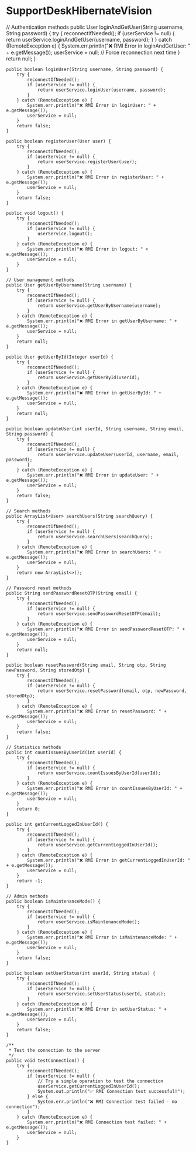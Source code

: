 # SupportDeskHibernateVision

// Authentication methods
public User loginAndGetUser(String username, String password) {
try {
reconnectIfNeeded();
if (userService != null) {
return userService.loginAndGetUser(username, password);
}
} catch (RemoteException e) {
System.err.println("❌ RMI Error in loginAndGetUser: " + e.getMessage());
userService = null; // Force reconnection next time
}
return null;
}

    public boolean loginUser(String username, String password) {
        try {
            reconnectIfNeeded();
            if (userService != null) {
                return userService.loginUser(username, password);
            }
        } catch (RemoteException e) {
            System.err.println("❌ RMI Error in loginUser: " + e.getMessage());
            userService = null;
        }
        return false;
    }

    public boolean registerUser(User user) {
        try {
            reconnectIfNeeded();
            if (userService != null) {
                return userService.registerUser(user);
            }
        } catch (RemoteException e) {
            System.err.println("❌ RMI Error in registerUser: " + e.getMessage());
            userService = null;
        }
        return false;
    }

    public void logout() {
        try {
            reconnectIfNeeded();
            if (userService != null) {
                userService.logout();
            }
        } catch (RemoteException e) {
            System.err.println("❌ RMI Error in logout: " + e.getMessage());
            userService = null;
        }
    }

    // User management methods
    public User getUserByUsername(String username) {
        try {
            reconnectIfNeeded();
            if (userService != null) {
                return userService.getUserByUsername(username);
            }
        } catch (RemoteException e) {
            System.err.println("❌ RMI Error in getUserByUsername: " + e.getMessage());
            userService = null;
        }
        return null;
    }

    public User getUserById(Integer userId) {
        try {
            reconnectIfNeeded();
            if (userService != null) {
                return userService.getUserById(userId);
            }
        } catch (RemoteException e) {
            System.err.println("❌ RMI Error in getUserById: " + e.getMessage());
            userService = null;
        }
        return null;
    }

    public boolean updateUser(int userId, String username, String email, String password) {
        try {
            reconnectIfNeeded();
            if (userService != null) {
                return userService.updateUser(userId, username, email, password);
            }
        } catch (RemoteException e) {
            System.err.println("❌ RMI Error in updateUser: " + e.getMessage());
            userService = null;
        }
        return false;
    }

    // Search methods
    public ArrayList<User> searchUsers(String searchQuery) {
        try {
            reconnectIfNeeded();
            if (userService != null) {
                return userService.searchUsers(searchQuery);
            }
        } catch (RemoteException e) {
            System.err.println("❌ RMI Error in searchUsers: " + e.getMessage());
            userService = null;
        }
        return new ArrayList<>();
    }

    // Password reset methods
    public String sendPasswordResetOTP(String email) {
        try {
            reconnectIfNeeded();
            if (userService != null) {
                return userService.sendPasswordResetOTP(email);
            }
        } catch (RemoteException e) {
            System.err.println("❌ RMI Error in sendPasswordResetOTP: " + e.getMessage());
            userService = null;
        }
        return null;
    }

    public boolean resetPassword(String email, String otp, String newPassword, String storedOtp) {
        try {
            reconnectIfNeeded();
            if (userService != null) {
                return userService.resetPassword(email, otp, newPassword, storedOtp);
            }
        } catch (RemoteException e) {
            System.err.println("❌ RMI Error in resetPassword: " + e.getMessage());
            userService = null;
        }
        return false;
    }

    // Statistics methods
    public int countIssuesByUserId(int userId) {
        try {
            reconnectIfNeeded();
            if (userService != null) {
                return userService.countIssuesByUserId(userId);
            }
        } catch (RemoteException e) {
            System.err.println("❌ RMI Error in countIssuesByUserId: " + e.getMessage());
            userService = null;
        }
        return 0;
    }

    public int getCurrentLoggedInUserId() {
        try {
            reconnectIfNeeded();
            if (userService != null) {
                return userService.getCurrentLoggedInUserId();
            }
        } catch (RemoteException e) {
            System.err.println("❌ RMI Error in getCurrentLoggedInUserId: " + e.getMessage());
            userService = null;
        }
        return -1;
    }

    // Admin methods
    public boolean isMaintenanceMode() {
        try {
            reconnectIfNeeded();
            if (userService != null) {
                return userService.isMaintenanceMode();
            }
        } catch (RemoteException e) {
            System.err.println("❌ RMI Error in isMaintenanceMode: " + e.getMessage());
            userService = null;
        }
        return false;
    }

    public boolean setUserStatus(int userId, String status) {
        try {
            reconnectIfNeeded();
            if (userService != null) {
                return userService.setUserStatus(userId, status);
            }
        } catch (RemoteException e) {
            System.err.println("❌ RMI Error in setUserStatus: " + e.getMessage());
            userService = null;
        }
        return false;
    }

    /**
     * Test the connection to the server
     */
    public void testConnection() {
        try {
            reconnectIfNeeded();
            if (userService != null) {
                // Try a simple operation to test the connection
                userService.getCurrentLoggedInUserId();
                System.out.println("✅ RMI Connection test successful!");
            } else {
                System.err.println("❌ RMI Connection test failed - no connection");
            }
        } catch (RemoteException e) {
            System.err.println("❌ RMI Connection test failed: " + e.getMessage());
            userService = null;
        }
    }
